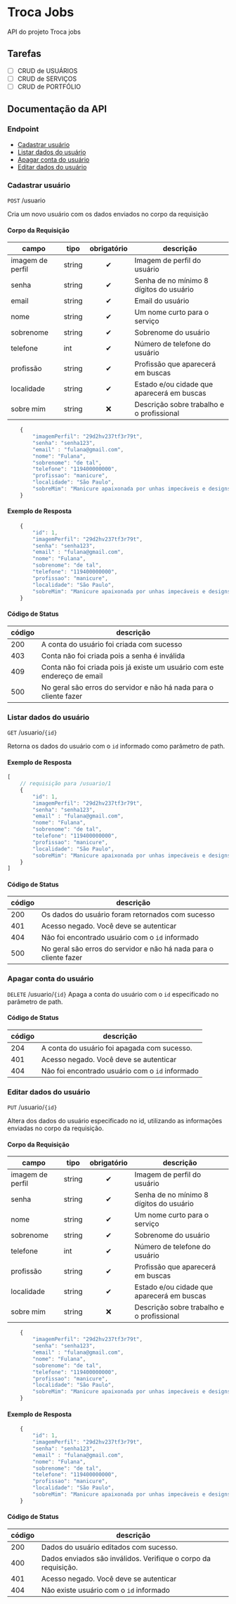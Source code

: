 # Troca Jobs
API do projeto Troca jobs

## Tarefas

- [ ] CRUD de USUÁRIOS
- [ ] CRUD de SERVIÇOS
- [ ] CRUD de PORTFÓLIO

## Documentação da API

### Endpoint
- [Cadastrar usuário](#Cadastrar-usuário)
- [Listar dados do usuário](#Listar-dados-do-usuário)
- [Apagar conta do usuário](#Apagar-conta-do-usuário)
- [Editar dados do usuário](#Editar-dados-do-usuário)

### Cadastrar usuário

`POST` /usuario

Cria um novo usuário com os dados enviados no corpo da requisição

#### Corpo da Requisição

|campo|tipo|obrigatório|descrição|
|-----|----|:---------:|---------|
|imagem de perfil|string| ✔|Imagem de perfil do usuário|
|senha|string|✔|Senha de no mínimo 8 dígitos do usuário
|email|string|✔|Email do usuário
|nome|string|✔|Um nome curto para o serviço|
|sobrenome|string|✔|Sobrenome do usuário|
|telefone|int|✔|Número de telefone do usuário|
|profissão|string|✔|Profissão que aparecerá em buscas|
|localidade|string|✔|Estado e/ou cidade que aparecerá em buscas
|sobre mim|string|❌|Descrição sobre trabalho e o profissional
```js
    {
        "imagemPerfil": "29d2hv237tf3r79t",
        "senha": "senha123",
        "email" : "fulana@gmail.com",
        "nome": "Fulana",
        "sobrenome": "de tal",
        "telefone": "119400000000",
        "profissao": "manicure",
        "localidade": "São Paulo",
        "sobreMim": "Manicure apaixonada por unhas impecáveis e designs criativos."
    }


```

#### Exemplo de Resposta

```js
    {
        "id": 1,
        "imagemPerfil": "29d2hv237tf3r79t",
        "senha": "senha123",
        "email" : "fulana@gmail.com",
        "nome": "Fulana",
        "sobrenome": "de tal",
        "telefone": "119400000000",
        "profissao": "manicure",
        "localidade": "São Paulo",
        "sobreMim": "Manicure apaixonada por unhas impecáveis e designs criativos."
    }

```

#### Código de Status

|código|descrição|
|------|---------|
|200|A conta do usuário foi criada com sucesso
|403|Conta não foi criada pois a senha é inválida
|409|Conta não foi criada pois já existe um usuário com este endereço de email
|500|No geral são erros do servidor e não há nada para o cliente fazer


### Listar dados do usuário

`GET` /usuario/`{id}`

Retorna os dados do usuário com o `id` informado como parâmetro de path.

#### Exemplo de Resposta

```js
[
    // requisição para /usuario/1
    {
        "id": 1,
        "imagemPerfil": "29d2hv237tf3r79t",
        "senha": "senha123",
        "email" : "fulana@gmail.com",
        "nome": "Fulana",
        "sobrenome": "de tal",
        "telefone": "119400000000",
        "profissao": "manicure",
        "localidade": "São Paulo",
        "sobreMim": "Manicure apaixonada por unhas impecáveis e designs criativos."
    }
]

```

#### Código de Status

|código|descrição|
|------|---------|
|200|Os dados do usuário foram retornados com sucesso
|401|Acesso negado. Você deve se autenticar
|404|Não foi encontrado usuário com o `id` informado
|500|No geral são erros do servidor e não há nada para o cliente fazer

### Apagar conta do usuário

`DELETE` /usuario/`{id}`
Apaga a conta do usuário com o `id` especificado no parâmetro de path.

#### Código de Status

|código|descrição|
|------|---------|
|204|A conta do usuário foi apagada com sucesso.
|401|Acesso negado. Você deve se autenticar
|404|Não foi encontrado usuário com o `id` informado

### Editar dados do usuário

`PUT` /usuario/`{id}`

Altera dos dados do usuário especificado no id, utilizando as informações enviadas no corpo da requisição.


#### Corpo da Requisição

|campo|tipo|obrigatório|descrição|
|-----|----|:---------:|---------|
|imagem de perfil|string| ✔|Imagem de perfil do usuário|
|senha|string|✔|Senha de no mínimo 8 dígitos do usuário
|nome|string|✔|Um nome curto para o serviço|
|sobrenome|string|✔|Sobrenome do usuário|
|telefone|int|✔|Número de telefone do usuário|
|profissão|string|✔|Profissão que aparecerá em buscas|
|localidade|string|✔|Estado e/ou cidade que aparecerá em buscas
|sobre mim|string|❌|Descrição sobre trabalho e o profissional
```js
    {
        "imagemPerfil": "29d2hv237tf3r79t",
        "senha": "senha123",
        "email" : "fulana@gmail.com",
        "nome": "Fulana",
        "sobrenome": "de tal",
        "telefone": "119400000000",
        "profissao": "manicure",
        "localidade": "São Paulo",
        "sobreMim": "Manicure apaixonada por unhas impecáveis e designs criativos."
    }

```

#### Exemplo de Resposta

```js
    {
        "id": 1,
        "imagemPerfil": "29d2hv237tf3r79t",
        "senha": "senha123",
        "email" : "fulana@gmail.com",
        "nome": "Fulana",
        "sobrenome": "de tal",
        "telefone": "119400000000",
        "profissao": "manicure",
        "localidade": "São Paulo",
        "sobreMim": "Manicure apaixonada por unhas impecáveis e designs criativos."
    }

```

#### Código de Status

|código|descrição|
|------|---------|
|200|Dados do usuário editados com sucesso.
|400|Dados enviados são inválidos. Verifique o corpo da requisição.
|401|Acesso negado. Você deve se autenticar
|404|Não existe usuário com o `id` informado